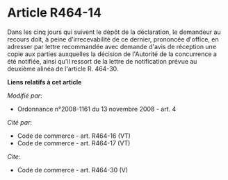 # Article R464-14

Dans les cinq jours qui suivent le dépôt de la déclaration, le demandeur au recours doit, à peine d'irrecevabilité de ce
dernier, prononcée d'office, en adresser par lettre recommandée avec demande d'avis de réception une copie aux parties
auxquelles la décision de l'Autorité de la concurrence a été notifiée, ainsi qu'il ressort de la lettre de notification
prévue au deuxième alinéa de l'article R. 464-30.

**Liens relatifs à cet article**

_Modifié par_:

  - Ordonnance n°2008-1161 du 13 novembre 2008 - art. 4

_Cité par_:

  - Code de commerce - art. R464-16 (VT)
  - Code de commerce - art. R464-17 (VT)

_Cite_:

  - Code de commerce - art. R464-30 (V)

